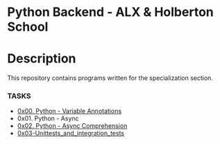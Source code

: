 # Python Backend - ALX & Holberton School

# Description

<p>This repository contains programs written for the specialization section.</p>

<h3>TASKS</h3>


<ul>
<li>
<a href="https://github.com/elsaaeid/alx-backend-python/tree/master/0x00-python_variable_annotations">
0x00. Python - Variable Annotations
</a>
</li>
<li>
<a hrehttps://github.com/elsaaeid/alx-backend-python/tree/master/0x03-Unittests_and_integration_testsf="https://github.com/elsaaeid/alx-backend-python/tree/master/0x01-python_async_function">
0x01. Python - Async
</a>
</li>
<li>
<a href="https://github.com/elsaaeid/alx-backend-python/tree/master/0x02-python_async_comprehension">
0x02. Python - Async Comprehension
</a>
</li>
  <li>
    <a href="https://github.com/elsaaeid/alx-backend-python/tree/master/0x03-Unittests_and_integration_tests">
      0x03-Unittests_and_integration_tests
    </a>
  </li>
</ul>
